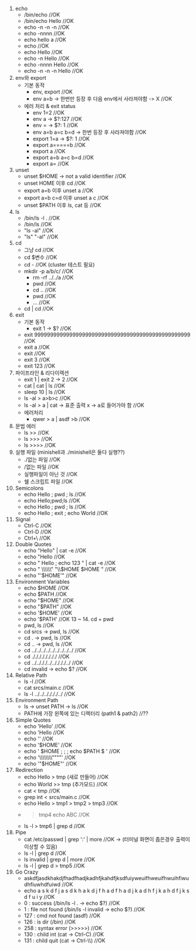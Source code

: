 1. echo
   - /bin/echo                      //OK
   - /bin/echo Hello                //OK
   - echo -n -n -n                  //OK
   - echo -nnnn                     //OK
   - echo hello                 a   //OK
   - echo                           //OK
   - echo Hello                     //OK
   - echo -n Hello                  //OK
   - echo -nnnn Hello               //OK
   - echo -n -n -n Hello            //OK
2. env와 export
   - 기본 동작
     - env, export                                      //OK
     - env a=b -> 한번만 등장 후 다음 env에서 사라져야함 -> X  //OK
   - 에러 처리 & exit status
     - env 1=2                                  //OK
     - env a    -> $?:127                       //OK
     - env =    -> $?: 1                        //OK
     - env a=b a=c b=d -> 한번 등장 후 사라져야함    //OK
     - export 1=a    -> $?: 1                   //OK
     - export a=====b                           //OK
     - export a                                 //OK
     - export a=b a=c b=d                       //OK
     - export a=                                //OK
3. unset
     - unset $HOME -> not a valid identifier    //OK
     - unset HOME 이후 cd                        //OK
     - export a=b 이후 unset a                   //OK
     - export a=b c=d 이후 unset a c             //OK
     - unset $PATH 이후 ls, cat 등               //OK
3. ls
   - /bin/ls -l .   //OK
   - /bin/ls        //OK
   - "ls -al"       //OK
   - "ls" "-al"     //OK
4. cd
   - 그냥 cd               //OK
   - cd $변수              //OK
   - cd -                 //OK (cluster 테스트 필요)
   - mkdir -p a/b/c/      //OK
     - rm -rf ../../a     //OK
     - pwd                //OK
     - cd ..              //OK
     - pwd                //OK
     - ...                //OK
   - cd | cd              //OK
5. exit
   - 기본 동작
     - exit 1  -> $?                                            //OK
   - exit 9999999999999999999999999999999999999999999999999     //OK
   - exit a                                                     //OK
   - exit                                                       //OK
   - exit 3                                                     //OK
   - exit 123                                                   //OK
6. 파이프라인 & 리다이렉션
   - exit 1 | exit 2          -> 2                              //OK
   - cat | cat | ls                                             //OK
   - sleep 10 | ls                                              //OK
   - ls -al > a>b>c                                             //OK
   - ls -al > a | cat        -> 표준 출력 x -> a로 들어가야 함        //OK
   - 에러처리
     - qwer > a | asdf >b                                       //OK
7. 문법 에러
   - ls >>      //OK
   - ls >>>     //OK
   - ls >>>>    //OK
8. 실행 파일 (minishell과 ./minishell은 둘다 실행??)
    - ./없는 파일         //OK
    - /없는 파일          //OK
    - 실행파일이 아닌 것    //OK
    - 쉘 스크립트 파일     //OK
9. Semicolons
    - echo Hello ; pwd ; ls                         //OK
    - echo Hello;pwd;ls                             //OK
    - echo Hello            ;  pwd        ;     ls  //OK
    - echo Hello ; exit ; echo World                //OK
10. Signal
    - Ctrl-C    //OK
    - Ctrl-D    //OK
    - Ctrl+\\   //OK
11. Double Quotes
    - echo "Hello" | cat -e                     //OK
    - echo "Hello                               //OK
    - echo "  Hello ; echo 123       " | cat -e //OK
    - echo "  \\\\\\\\\\\\" "\\\\$HOME $HOME  " //OK
    - echo "'$HOME'"                            //OK
12. Environment Variables
    - echo $HOME    //OK
    - echo $PATH    //OK
    - echo "$HOME"  //OK
    - echo "$PATH"  //OK
    - echo '$HOME'  //OK
    - echo '$PATH'  //OK
13 ~ 14. cd + pwd
    - pwd, ls                            //OK
    - cd srcs -> pwd, ls                 //OK
    - cd . -> pwd, ls                    //OK
    - cd .. -> pwd, ls                   //OK
    - cd ../../../../../../../../../    //OK
    - cd ././././././././               //OK
    - cd ../../././../.././././../      //OK
    - cd invalid -> echo $?             //OK
15. Relative Path
    - ls -l                     //OK
    - cat srcs/main.c           //OK
    - ls -l ../../.././././../  //OK
16. Environment Path
    - ls -> unset PATH -> ls                    //OK
    - PATH에 가장 왼쪽에 있는 디렉터리 (path1 & path2) //??
17. Simple Quotes
    - echo 'Hello'                          //OK
    - echo 'Hello                           //OK
    - echo ''                               //OK
    - echo '$HOME'                          //OK
    - echo '  $HOME   ;  ; ; echo $PATH $ ' //OK
    - echo '\\\\\\\\\\\\\\\\""""'           //OK
    - echo '"$HOME"'                        //OK
18. Redirection
    - echo Hello > tmp (새로 만들어)        //OK
    - echo World >> tmp (추가모드)         //OK
    - cat < tmp                          //OK
    - grep int < srcs/main.c             //OK
    - echo Hello > tmp1 > tmp2 > tmp3    //OK
    - > tmp4 echo ABC                    //OK
    - ls -l > tmp6 | grep d              //OK
19. Pipe
    - cat /etc/passwd | grep ':' | more //OK -> (터미널 화면이 좁은경우 출력이 이상할 수 있음)
    - ls -l | grep d                    //OK
    - ls invalid | grep d | more        //OK
    - ls -l | grep d > tmp5             //OK
20. Go Crazy
    - askdfjasdkhakdjfhadfhadjkadhfjkahdfjksdfuiyweuifhweuifhwuihfiwudhfiuwhdfuiwd
        //OK
    - echo a s k d f j a s d k h a k d j f h a d f h a d j k a d h f j k a h d f j k s d f u i y
        //OK
    - 0 : success (/bin/ls -l . -> echo $?)
        //OK
    - 1 : file not found (/bin/ls -l invalid -> echo $?)
        //OK
    - 127 : cmd not found (asdf)
        //OK
    - 126 : is dir (/bin)
        //OK
    - 258 : syntax error (>>>>>)
        //OK
    - 130 : child int (cat -> Ctrl-C)
        //OK
    - 131 : child quit (cat -> Ctrl-\\\\)
        //OK